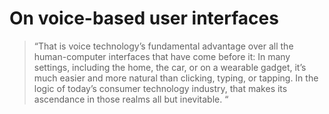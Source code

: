# On voice-based user interfaces
> “That is voice technology’s fundamental advantage over all the human-computer interfaces that have come before it: In many settings, including the home, the car, or on a wearable gadget, it’s much easier and more natural than clicking, typing, or tapping. In the logic of today’s consumer technology industry, that makes its ascendance in those realms all but inevitable. “